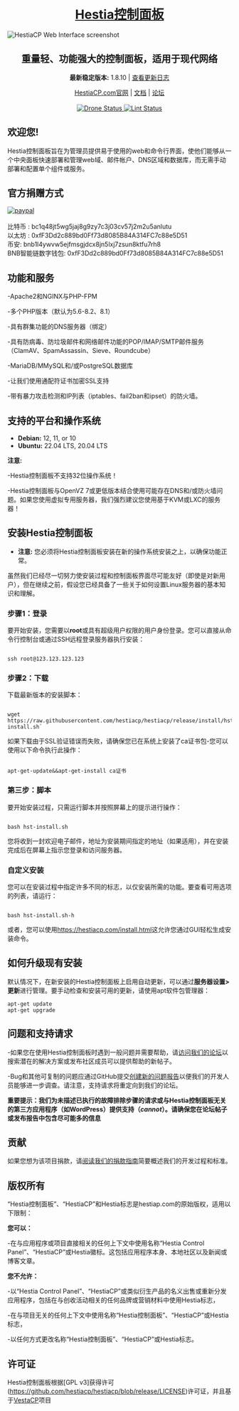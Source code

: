 <h1 align="center"><a href="https://www.hestiacp.com/">Hestia控制面板</a></h1>

![HestiaCP Web Interface screenshot](https://s11.ax1x.com/2024/01/13/pFPkUQs.png)

<h2 align="center">重量轻、功能强大的控制面板，适用于现代网络</h2>

<p align="center"><strong>最新稳定版本:</strong> 1.8.10 | <a href="https://github.com/hestiacp/hestiacp/blob/release/CHANGELOG.md">查看更新日志</a></p>

<p align="center">
	<a href="https://www.hestiacp.com/">HestiaCP.com官网</a> |
	<a href="https://docs.hestiacp.com/">文档</a> |
	<a href="https://forum.hestiacp.com/">论坛</a>
	<br/><br/>
	<a href="https://drone.hestiacp.com/hestiacp/hestiacp">
		<img src="https://drone.hestiacp.com/api/badges/hestiacp/hestiacp/status.svg?ref=refs/heads/main" alt="Drone Status"/>
	</a>
	<a href="https://github.com/hestiacp/hestiacp/actions/workflows/lint.yml">
		<img src="https://github.com/hestiacp/hestiacp/actions/workflows/lint.yml/badge.svg" alt="Lint Status"/>
	</a>
</p>

## **欢迎您!**

Hestia控制面板旨在为管理员提供易于使用的web和命令行界面，使他们能够从一个中央面板快速部署和管理web域、邮件帐户、DNS区域和数据库，而无需手动部署和配置单个组件或服务。 

## 官方捐赠方式

[![paypal](https://www.paypalobjects.com/en_US/i/btn/btn_donateCC_LG.gif)](https://www.paypal.com/cgi-bin/webscr?cmd=_s-xclick&hosted_button_id=ST87LQH2CHGLA)<br /><br />
比特币 : bc1q48jt5wg5jaj8g9zy7c3j03cv57j2m2u5anlutu<br>
以太坊 : 0xfF3Dd2c889bd0Ff73d8085B84A314FC7c88e5D51<br>
币安: bnb1l4ywvw5ejfmsgjdcx8jn5lxj7zsun8ktfu7rh8<br>
BNB智能链数字钱包: 0xfF3Dd2c889bd0Ff73d8085B84A314FC7c88e5D51<br>

## 功能和服务

-Apache2和NGINX与PHP-FPM

-多个PHP版本（默认为5.6-8.2、8.1）

-具有群集功能的DNS服务器（绑定）

-具有防病毒、防垃圾邮件和网络邮件功能的POP/IMAP/SMTP邮件服务（ClamAV、SpamAssassin、Sieve、Roundcube）

-MariaDB/MMySQL和/或PostgreSQL数据库

-让我们使用通配符证书加密SSL支持

-带有暴力攻击检测和IP列表（iptables、fail2ban和ipset）的防火墙。

## 支持的平台和操作系统
- **Debian:** 12, 11, or 10
- **Ubuntu:** 22.04 LTS, 20.04 LTS

**注意:**

-Hestia控制面板不支持32位操作系统！

-Hestia控制面板与OpenVZ 7或更低版本结合使用可能存在DNS和/或防火墙问题。如果您使用虚拟专用服务器，我们强烈建议您使用基于KVM或LXC的服务器！

## 安装Hestia控制面板

- **注意:** 您必须将Hestia控制面板安装在新的操作系统安装之上，以确保功能正常。


虽然我们已经尽一切努力使安装过程和控制面板界面尽可能友好（即使是对新用户），但在继续之前，假设您已经具备了一些关于如何设置Linux服务器的基本知识和理解。


### 步骤1：登录


要开始安装，您需要以**root**或具有超级用户权限的用户身份登录。您可以直接从命令行控制台或通过SSH远程登录服务器执行安装：


```

ssh root@123.123.123.123

```


### 步骤2：下载


下载最新版本的安装脚本：


```

wget https://raw.githubusercontent.com/hestiacp/hestiacp/release/install/hst-install.sh`

```


如果下载由于SSL验证错误而失败，请确保您已在系统上安装了ca证书包-您可以使用以下命令执行此操作：


```

apt-get-update&&apt-get-install ca证书

```


### 第三步：脚本


要开始安装过程，只需运行脚本并按照屏幕上的提示进行操作：


```

bash hst-install.sh

```


您将收到一封欢迎电子邮件，地址为安装期间指定的地址（如果适用），并在安装完成后在屏幕上指示您登录和访问服务器。


### 自定义安装


您可以在安装过程中指定许多不同的标志，以仅安装所需的功能。要查看可用选项的列表，请运行：


```

bash hst-install.sh-h

```


或者，您可以使用<https://hestiacp.com/install.html>这允许您通过GUI轻松生成安装命令。


## 如何升级现有安装


默认情况下，在新安装的Hestia控制面板上启用自动更新，可以通过**服务器设置>更新**进行管理。要手动检查和安装可用的更新，请使用apt软件包管理器：


```
apt-get update
apt-get upgrade
```



## 问题和支持请求


-如果您在使用Hestia控制面板时遇到一般问题并需要帮助，请[访问我们的论坛](https://forum.hestiacp.com/)以搜索潜在的解决方案或发布社区成员可以提供帮助的新帖子。

-Bug和其他可复制的问题应通过GitHub提交[创建新的问题报告](https://github.com/hestiacp/hestiacp/issues)以便我们的开发人员能够进一步调查。请注意，支持请求将重定向到我们的论坛。


**重要提示：我们为未描述已执行的故障排除步骤的请求或与Hestia控制面板无关的第三方应用程序（如WordPress）提供支持（_cannot_）。请确保您在论坛帖子或发布报告中包含尽可能多的信息**


## 贡献


如果您想为该项目捐款，请[阅读我们的捐款指南](https://github.com/hestiacp/hestiacp/blob/release/CONTRIBUTING.md)简要概述我们的开发过程和标准。


## 版权所有


“Hestia控制面板”、“HestiaCP”和Hestia标志是hestiap.com的原始版权，适用以下限制：


**您可以：**


-在与应用程序或项目直接相关的任何上下文中使用名称“Hestia Control Panel”、“HestiaCP”或Hestia徽标。这包括应用程序本身、本地社区以及新闻或博客文章。


**您不允许：**


-以“Hestia Control Panel”、“HestiaCP”或类似衍生产品的名义出售或重新分发应用程序，包括在与创收活动相关的任何品牌或营销材料中使用Hestia标志，

-在与项目无关的任何上下文中使用名称“Hestia控制面板”、“HestiaCP”或Hestia标志，

-以任何方式更改名称“Hestia控制面板”、“HestiaCP”或Hestia标志。


## 许可证


Hestia控制面板根据[GPL v3]获得许可(https://github.com/hestiacp/hestiacp/blob/release/LICENSE)许可证，并且基于[VestaCP](https://vestacp.com/)项目
